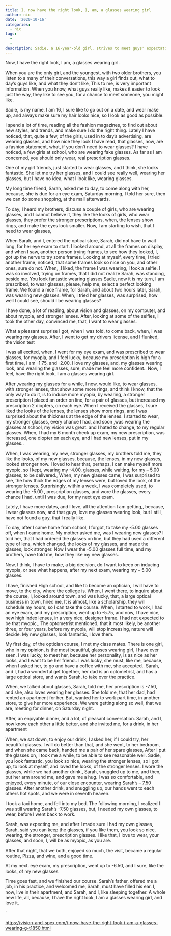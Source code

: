 ```yaml
---
title: I. now have the right look, I, am, a glasses wearing girl
author: nic
date: '2020-10-16'
categories:
  - nic
tags:
  - 
  - 
description: Sadie, a 16-year-old girl, strives to meet guys' expectations and begins wearing glasses to fit in.
---
```

Now, I have the right look, I am, a glasses wearing girl.


When you are the only girl, and the youngest, with two older brothers, you listen to a many of their conversations, this way a girl finds out, what to day’s guys like, and what they don’t like, 
This to me, is very important information. 
When you know, what guys really like, makes it easier to look just the way, they like to see you, for a chance to meet someone, you might like.


Sadie, is my name, I am 16, I sure like to go out on a date, and wear make up, and always make sure my hair looks nice, so I look as good as possible.


I spend a lot of time, reading all the fashion magazines, to find out about new styles, and trends, and make sure I do the right thing.
Lately I have noticed, that, quite a few, of the girls, used in to day’s advertising, are wearing glasses, and how nice they look 
I have read, that glasses, now, are a fashion statement, what, if you don’t need to wear glasses?
I have noticed, a few girls at school, who are wearing fake glasses.
As far as I am concerned, you should only wear, real prescription glasses.


One of my girl friends, just started to wear glasses, and I think, she looks fantastic.
She let me try her glasses, and I could see really well, wearing her glasses, but I have no idea, what I look like, wearing glasses.


My long time friend, Sarah, asked me to day, to come along with her, because, she is due for an eye exam, Saturday morning, I told her sure, then we can do some shopping, at the mall afterwards. 


To day, I heard my brothers, discuss a couple of girls, who are wearing glasses, and I cannot believe it, they like the looks of girls, who wear glasses, they prefer the stronger prescriptions, when, the lenses show rings, and make the eyes look smaller.
Now, I am starting to wish, that I need to wear glasses,


When Sarah, and I, entered the optical store, Sarah, did not have to wait long, for her eye exam to start.
I looked around, at all the frames on display, and when I saw, another person trying frames, to see how they looked, I, got up the nerve to try some frames.
Looking at myself, every time, I tried another frame, noticed, that some frames look so nice on you, and other ones, sure do not.
When, ,I liked, the frame I was wearing, I took a selfie.
I was so involved, trying on frames, that I did not realize Sarah, was standing, beside me.
You look fantastic wearing glasses Sadie, now it is my turn,
I am prescribed, to wear glasses, please, help me, select a perfect looking frame.
We found a nice frame, for Sarah, and about two hours later, Sarah, was wearing new glasses.
When, I tried her glasses, was surprised, how well I could see,
should I be wearing glasses?


I have done, a lot of reading, about vision and glasses, on my computer, and about myopia, and stronger lenses.
After, looking at some of the selfies, I took the other day, convinced me, that, I want to wear glasses.


What a pleasant surprise I got, when I was told, to come back,
when, I was wearing my glasses. After, I went to get my drivers license, and I flunked, the vision test


I was all excited, when, I went for my eye exam, and was prescribed to wear glasses, for myopia, and I feel lucky, because my prescription is high for a first time, I am -1.75, and -2.00.
I love my glasses, and, my glasses wearing look, and wearing the glasses, sure, made me feel more confident..
Now, I feel, have the right look, I am a glasses wearing girl.


After ,wearing my glasses for a while, I now, would like, to wear glasses, with stronger lenses, that show some more rings, and think I know, that the only way to do it, is to induce more myopia, by wearing, a stronger prescription
I placed an order on line, for a pair of glasses, but increased my prescription 2 diopters, on each eye.
When I received the glasses, I sure liked the looks of the lenses, the lenses show more rings, and I was surprised about the thickness at the edge of the lenses. 
I started to wear, my stronger glasses, every chance I had, and soon ,was wearing the glasses at school, my vision was great. and I hated to change, to my regular glasses.
When, I had my 6 month check up exam, my new prescription, was increased, one diopter on each eye, and I had new lenses, put in my glasses..


When, I was wearing, my new, stronger glasses, my brothers told me, they like the looks, of my new glasses, because, the lenses, in my new glasses, looked stronger now.
I loved to hear that, perhaps, I can make myself more myopic, so I kept, wearing my -4.00, glasses,.while waiting, for my – 5.00 glasses, to be delivered., 
When, my new glasses came, I was surprised to see, the how thick the edges of my lenses were, but loved the look, of the stronger lenses.
Surprisingly, within a week, I was completely used, to wearing 
the -5.00 , prescription glasses, and wore the glasses, every chance I had, until I was due, for my next eye exam.


Lately, I have more dates, and I love, all the attention I am getting,, because, I wear glasses now, and that guys, love my glasses wearing look, but I still, have not found a guy, that I really like.


To day, after I came home from school, I forgot, to take my -5.00 glasses off, when I came home.
My mother asked me, was I wearing new glasses?
I told her, that I had ordered the glasses on line, but they had used a different type of lens, which changed, the looks of my glasses, and made the glasses, look stronger.
Now I wear the -5.00 glasses full time, and my brothers, have told me, how they like my new glasses.


Now, I think, I have to make, a big decision, do I want to keep on inducing myopia, or see what happens, after my next exam, wearing my – 5.00 glasses.


I have, finished High school, and like to become an optician, I will have to move, to the city, where the college is.
When, I went there, to inquire about the course, I, looked around town, and was lucky, that, a large optical business in town, hired me, 
It is almost, like a scholarship, they will schedule my hours, so I can take the course.
When, I started to work, I had an eye exam, and my prescription, went up to -5.75, and now, I have nice, new high index lenses, in a very nice, designer frame.
I had not expected to be that myopic,. 
The optometrist mentioned, that it most likely, be another three, or four years, before my myopia, will stop increasing, nature will decide.
My new glasses, look fantastic, I love them. 


My first day, of the optician course, I met my class mates.
There is one girl, who in my opinion, is the most beautiful, glasses wearing girl, I have ever seen.
I was lucky, to meet her, because her personality, is as nice as her looks, and I want to be her friend..
I was lucky, she must, like me, because, when I asked her, to go and have a coffee with me, she accepted..
Sarah, and I, had a wonderful get together, her dad is an optometrist, and has a large optical store, and wants Sarah, to take over the practice.


When, we talked about glasses, Sarah, told me, her prescription is -7.50, and she, also loves wearing her glasses.
She told me, that her dad, had rented an apartment for her.
But, wanted her to work part time, in another store, to give her more experience.
We were getting along so well, that we are, meeting for dinner, on Saturday night.


After, an enjoyable dinner, and a lot, of pleasant conversation. Sarah, and I, now know each other a little better, and she invited me, for a drink, in her apartment


When, we sat down, to enjoy our drink, I asked her, if I could try, her beautiful glasses.
I will do better than that, and she went, to her bedroom, and when she came back, handed me a pair of her spare glasses,
After I put the glasses on, I took me a while, to be able to see reasonable well.
Sadie, you look fantastic, you look so nice, wearing the stronger lenses, so I got up, to look at myself, and loved the looks, of the stronger lenses.
I wore the glasses, while we had another drink,, 
Sarah, snuggled up to me, and then, put her arm around me, and gave me a hug.
I was so comfortable, and enjoyed, every minute, of our close encounter, wearing Sarah’s – 7.50 glasses.
After another drink, and snuggling up, our hands went to each others 
hot spots, and we were in seventh heaven.


I took a taxi home, and fell into my bed.
The following morning, I realized I was still wearing Sarah’s -7.50 glasses, but, I needed my own glasses, to wear, before I went back to work.


Sarah, was expecting me, and after I made sure I had my own glasses, Sarah, said you can keep the glasses, if you like them,
you look so nice, wearing, the stronger, prescription glasses.
I like that, I love to wear, your glasses, and soon, I, will be as myopic, as you are.


After that night, that we both, enjoyed so much, the visit, became a regular routine, Pizza, and wine, and a good time.


At my next. eye exam, my prescription, went up to -6.50, and I sure, like the looks, of my new glasses


Time goes fast, and we finished our course. 
Sarah’s father, offered me a job, in his practice, and welcomed me, Sarah, must have filled his ear.
I, now, live in their apartment, and Sarah, and I, like sleeping together.
A whole new life, all, because, I have the right look, I am a glasses wearing girl, and love it.











`

https://vision-and-spex.com/i-now-have-the-right-look-i-am-a-glasses-wearing-g-t1850.html